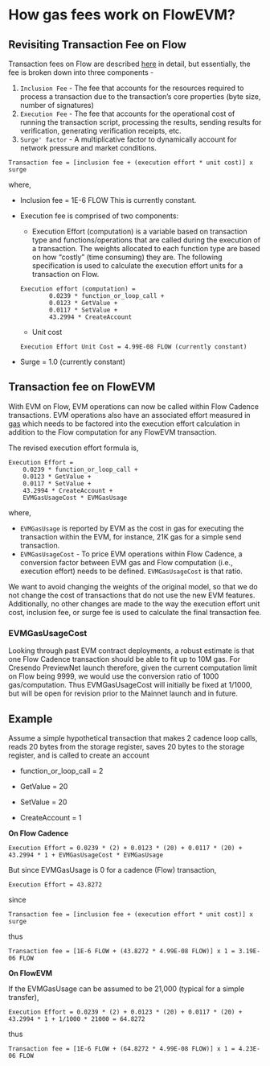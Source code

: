 # How gas fees work on FlowEVM?

## Revisiting Transaction Fee on Flow

Transaction fees on Flow are described [here](https://developers.flow.com/build/basics/fees#fee-structure) in detail, but essentially, the fee is broken down into three components - 
1. `Inclusion Fee` - The fee that accounts for the resources required to process a transaction due to the transaction’s core properties (byte size, number of signatures)
2. `Execution Fee` - The fee that accounts for the operational cost of running the transaction script, processing the results, sending results for verification, generating verification receipts, etc.
3. `Surge' factor` - A multiplicative factor to dynamically account for network pressure and market conditions.

`Transaction fee = [inclusion fee + (execution effort * unit cost)] x surge`

where,
- Inclusion fee = 1E-6 FLOW This is currently constant.
- Execution fee is comprised of two components:
    - Execution Effort (computation) is a variable based on transaction type and functions/operations that are called during the execution of a transaction. The weights allocated to each function type are based on how “costly” (time consuming) they are. The following specification is used to calculate the execution effort units for a transaction on Flow.
        
    ```
    Execution effort (computation) =
            0.0239 * function_or_loop_call +
            0.0123 * GetValue +
            0.0117 * SetValue +
            43.2994 * CreateAccount
    ```

    - Unit cost
    
    ```
    Execution Effort Unit Cost = 4.99E-08 FLOW (currently constant)
    ```
- Surge = 1.0 (currently constant)

## Transaction fee on FlowEVM

With EVM on Flow, EVM operations can now be called within Flow Cadence transactions. EVM operations also have an associated effort measured in [gas](https://ethereum.org/developers/docs/gas) which needs to be factored into the execution effort calculation in addition to the Flow computation for any FlowEVM transaction.

The revised execution effort formula is,

```
Execution Effort =
    0.0239 * function_or_loop_call +
    0.0123 * GetValue +
    0.0117 * SetValue +
    43.2994 * CreateAccount +
    EVMGasUsageCost * EVMGasUsage
```
where,
- `EVMGasUsage` is reported by EVM as the cost in gas for executing the transaction within the EVM, for instance, 21K gas for a simple send transaction.
- `EVMGasUsageCost` -  To price EVM operations within Flow Cadence, a conversion factor between EVM gas and Flow computation (i.e., execution effort) needs to be defined. `EVMGasUsageCost` is that ratio.

We want to avoid changing the weights of the original model, so that we do not change the cost of transactions that do not use the new EVM features. Additionally, no other changes are made to the way the execution effort unit cost, inclusion fee, or surge fee is used to calculate the final transaction fee.

### EVMGasUsageCost

Looking through past EVM contract deployments, a robust estimate is that one Flow Cadence transaction should be able to fit up to 10M gas. For Cresendo PreviewNet launch therefore, given the current computation limit on Flow being 9999, we would use the conversion ratio of 1000 gas/computation. Thus EVMGasUsageCost will initially be fixed at 1/1000, but will be open for revision prior to the Mainnet launch and in future.

## Example

Assume a simple hypothetical transaction that makes 2 cadence loop calls, reads 20 bytes from the storage register, saves 20 bytes to the storage register, and is called to create an account

- function_or_loop_call = 2

- GetValue = 20

- SetValue = 20

- CreateAccount = 1

**On Flow Cadence**

```
Execution Effort = 0.0239 * (2) + 0.0123 * (20) + 0.0117 * (20) + 43.2994 * 1 + EVMGasUsageCost * EVMGasUsage
```

But since EVMGasUsage is 0 for a cadence (Flow) transaction, 

```
Execution Effort = 43.8272
```

since
```
Transaction fee = [inclusion fee + (execution effort * unit cost)] x surge
```

thus
```
Transaction fee = [1E-6 FLOW + (43.8272 * 4.99E-08 FLOW)] x 1 = 3.19E-06 FLOW
```

**On FlowEVM**

If the EVMGasUsage can be assumed to be 21,000 (typical for a simple transfer), 

```
Execution Effort = 0.0239 * (2) + 0.0123 * (20) + 0.0117 * (20) + 43.2994 * 1 + 1/1000 * 21000 = 64.8272
```

thus
```
Transaction fee = [1E-6 FLOW + (64.8272 * 4.99E-08 FLOW)] x 1 = 4.23E-06 FLOW
```
